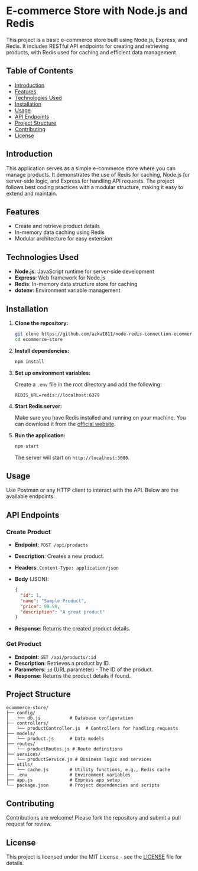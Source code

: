 # E-commerce Store with Node.js and Redis

This project is a basic e-commerce store built using Node.js, Express, and Redis. It includes RESTful API endpoints for creating and retrieving products, with Redis used for caching and efficient data management.

## Table of Contents

- [Introduction](#introduction)
- [Features](#features)
- [Technologies Used](#technologies-used)
- [Installation](#installation)
- [Usage](#usage)
- [API Endpoints](#api-endpoints)
- [Project Structure](#project-structure)
- [Contributing](#contributing)
- [License](#license)

## Introduction

This application serves as a simple e-commerce store where you can manage products. It demonstrates the use of Redis for caching, Node.js for server-side logic, and Express for handling API requests. The project follows best coding practices with a modular structure, making it easy to extend and maintain.

## Features

- Create and retrieve product details
- In-memory data caching using Redis
- Modular architecture for easy extension

## Technologies Used

- **Node.js**: JavaScript runtime for server-side development
- **Express**: Web framework for Node.js
- **Redis**: In-memory data structure store for caching
- **dotenv**: Environment variable management

## Installation

1. **Clone the repository:**

   ```bash
   git clone https://github.com/azka1811/node-redis-connection-ecommerce.git
   cd ecommerce-store
   ```

2. **Install dependencies:**

   ```bash
   npm install
   ```

3. **Set up environment variables:**

   Create a `.env` file in the root directory and add the following:

   ```
   REDIS_URL=redis://localhost:6379
   ```

4. **Start Redis server:**

   Make sure you have Redis installed and running on your machine. You can download it from the [official website](https://redis.io/download).

5. **Run the application:**

   ```bash
   npm start
   ```

   The server will start on `http://localhost:3000`.

## Usage

Use Postman or any HTTP client to interact with the API. Below are the available endpoints:

## API Endpoints

### Create Product

- **Endpoint**: `POST /api/products`
- **Description**: Creates a new product.
- **Headers**: `Content-Type: application/json`
- **Body** (JSON):

  ```json
  {
    "id": 1,
    "name": "Sample Product",
    "price": 99.99,
    "description": "A great product"
  }
  ```

- **Response**: Returns the created product details.

### Get Product

- **Endpoint**: `GET /api/products/:id`
- **Description**: Retrieves a product by ID.
- **Parameters**: `id` (URL parameter) - The ID of the product.
- **Response**: Returns the product details if found.

## Project Structure

```
ecommerce-store/
├── config/
│   └── db.js           # Database configuration
├── controllers/
│   └── productController.js  # Controllers for handling requests
├── models/
│   └── product.js      # Data models
├── routes/
│   └── productRoutes.js # Route definitions
├── services/
│   └── productService.js # Business logic and services
├── utils/
│   └── cache.js        # Utility functions, e.g., Redis cache
├── .env                # Environment variables
├── app.js              # Express app setup
└── package.json        # Project dependencies and scripts
```

## Contributing

Contributions are welcome! Please fork the repository and submit a pull request for review.

## License

This project is licensed under the MIT License - see the [LICENSE](LICENSE) file for details.
